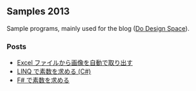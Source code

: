 ## Samples 2013

Sample programs, mainly used for the blog ([Do Design Space](http://sakapon.wordpress.com/)).

### Posts
* [Excel ファイルから画像を自動で取り出す](http://sakapon.wordpress.com/2014/08/16/zip-excel-media/)
* [LINQ で素数を求める (C#)](http://sakapon.wordpress.com/2014/08/18/linq-prime-numbers/)
* [F# で素数を求める](http://sakapon.wordpress.com/2014/11/02/fsharp-prime-numbers/)
